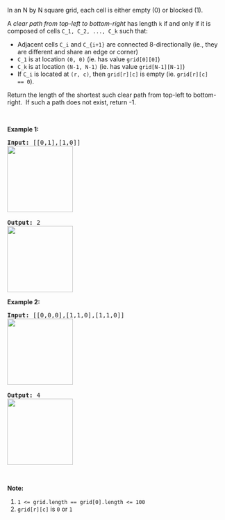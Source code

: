 <div><p>In an N by N square grid, each cell is either empty (0) or blocked (1).</p>

<p>A&nbsp;<em>clear&nbsp;path from top-left to bottom-right</em>&nbsp;has length <code>k</code> if and only if it is composed of cells <code>C_1, C_2, ..., C_k</code>&nbsp;such that:</p>

<ul>
	<li>Adjacent cells <code>C_i</code> and <code>C_{i+1}</code> are connected 8-directionally (ie., they are different and&nbsp;share an edge or corner)</li>
	<li><code>C_1</code> is at location <code>(0, 0)</code> (ie. has value <code>grid[0][0]</code>)</li>
	<li><code>C_k</code>&nbsp;is at location <code>(N-1, N-1)</code> (ie. has value <code>grid[N-1][N-1]</code>)</li>
	<li>If <code>C_i</code> is located at&nbsp;<code>(r, c)</code>, then <code>grid[r][c]</code> is empty (ie.&nbsp;<code>grid[r][c] ==&nbsp;0</code>).</li>
</ul>

<p>Return the length of the shortest such clear path from top-left to bottom-right.&nbsp; If such a path does not exist, return -1.</p>

<p>&nbsp;</p>

<p><strong>Example 1:</strong></p>

<pre><strong>Input: </strong><span id="example-input-1-1">[[0,1],[1,0]]
<img alt="" src="https://assets.leetcode.com/uploads/2019/08/04/example1_1.png" style="width: 151px; height: 152px;">
</span>
<strong>Output: </strong>2
<img alt="" src="https://assets.leetcode.com/uploads/2019/08/04/example1_2.png" style="width: 151px; height: 152px;">
</pre>

<div>
<p><strong>Example 2:</strong></p>

<pre><strong>Input: </strong><span id="example-input-2-1">[[0,0,0],[1,1,0],[1,1,0]]
<img alt="" src="https://assets.leetcode.com/uploads/2019/08/04/example2_1.png" style="width: 151px; height: 152px;">
</span>
<strong>Output:</strong> 4
<img alt="" src="https://assets.leetcode.com/uploads/2019/08/04/example2_2.png" style="width: 151px; height: 152px;">
</pre>

<p>&nbsp;</p>
</div>

<p><strong>Note:</strong></p>

<ol>
	<li><code>1 &lt;= grid.length == grid[0].length &lt;= 100</code></li>
	<li><code>grid[r][c]</code> is <code>0</code> or <code>1</code></li>
</ol>
</div>
